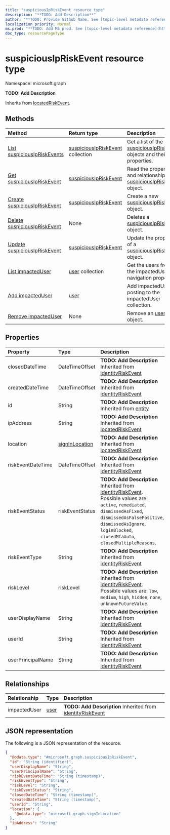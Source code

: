 ```yaml
---
title: "suspiciousIpRiskEvent resource type"
description: "**TODO: Add Description**"
author: "**TODO: Provide Github Name. See [topic-level metadata reference](https://msgo.azurewebsites.net/add/document/guidelines/metadata.html#topic-level-metadata)**"
localization_priority: Normal
ms.prod: "**TODO: Add MS prod. See [topic-level metadata reference](https://msgo.azurewebsites.net/add/document/guidelines/metadata.html#topic-level-metadata)**"
doc_type: resourcePageType
---
```


# suspiciousIpRiskEvent resource type


Namespace: microsoft.graph

**TODO: Add Description**


Inherits from [locatedRiskEvent](../resources/locatedriskevent.md).

## Methods
|Method|Return type|Description|
|:---|:---|:---|
|[List suspiciousIpRiskEvents](../api/suspiciousipriskevent-list.md)|[suspiciousIpRiskEvent](../resources/suspiciousipriskevent.md) collection|Get a list of the [suspiciousIpRiskEvent](../resources/suspiciousipriskevent.md) objects and their properties.|
|[Get suspiciousIpRiskEvent](../api/suspiciousipriskevent-get.md)|[suspiciousIpRiskEvent](../resources/suspiciousipriskevent.md)|Read the properties and relationships of a [suspiciousIpRiskEvent](../resources/suspiciousipriskevent.md) object.|
|[Create suspiciousIpRiskEvent](../api/suspiciousipriskevent-post-suspiciousipriskevents.md)|[suspiciousIpRiskEvent](../resources/suspiciousipriskevent.md)|Create a new [suspiciousIpRiskEvent](../resources/suspiciousipriskevent.md) object.|
|[Delete suspiciousIpRiskEvent](../api/suspiciousipriskevent-delete.md)|None|Deletes a [suspiciousIpRiskEvent](../resources/suspiciousipriskevent.md) object.|
|[Update suspiciousIpRiskEvent](../api/suspiciousipriskevent-update.md)|[suspiciousIpRiskEvent](../resources/suspiciousipriskevent.md)|Update the properties of a [suspiciousIpRiskEvent](../resources/suspiciousipriskevent.md) object.|
|[List impactedUser](../api/suspiciousipriskevent-list-impacteduser.md)|[user](../resources/user.md) collection|Get the users from the impactedUser navigation property.|
|[Add impactedUser](../api/suspiciousipriskevent-post-impacteduser.md)|[user](../resources/user.md)|Add impactedUser by posting to the impactedUser collection.|
|[Remove impactedUser](../api/suspiciousipriskevent-delete-impacteduser.md)|None|Remove an [user](../resources/user.md) object.|

## Properties
|Property|Type|Description|
|:---|:---|:---|
|closedDateTime|DateTimeOffset|**TODO: Add Description** Inherited from [identityRiskEvent](../resources/identityriskevent.md)|
|createdDateTime|DateTimeOffset|**TODO: Add Description** Inherited from [identityRiskEvent](../resources/identityriskevent.md)|
|id|String|**TODO: Add Description** Inherited from [entity](../resources/entity.md)|
|ipAddress|String|**TODO: Add Description** Inherited from [locatedRiskEvent](../resources/locatedriskevent.md)|
|location|[signInLocation](../resources/signinlocation.md)|**TODO: Add Description** Inherited from [locatedRiskEvent](../resources/locatedriskevent.md)|
|riskEventDateTime|DateTimeOffset|**TODO: Add Description** Inherited from [identityRiskEvent](../resources/identityriskevent.md)|
|riskEventStatus|riskEventStatus|**TODO: Add Description** Inherited from [identityRiskEvent](../resources/identityriskevent.md). Possible values are: `active`, `remediated`, `dismissedAsFixed`, `dismissedAsFalsePositive`, `dismissedAsIgnore`, `loginBlocked`, `closedMfaAuto`, `closedMultipleReasons`.|
|riskEventType|String|**TODO: Add Description** Inherited from [identityRiskEvent](../resources/identityriskevent.md)|
|riskLevel|riskLevel|**TODO: Add Description** Inherited from [identityRiskEvent](../resources/identityriskevent.md). Possible values are: `low`, `medium`, `high`, `hidden`, `none`, `unknownFutureValue`.|
|userDisplayName|String|**TODO: Add Description** Inherited from [identityRiskEvent](../resources/identityriskevent.md)|
|userId|String|**TODO: Add Description** Inherited from [identityRiskEvent](../resources/identityriskevent.md)|
|userPrincipalName|String|**TODO: Add Description** Inherited from [identityRiskEvent](../resources/identityriskevent.md)|

## Relationships
|Relationship|Type|Description|
|:---|:---|:---|
|impactedUser|[user](../resources/user.md)|**TODO: Add Description** Inherited from [identityRiskEvent](../resources/identityriskevent.md)|

## JSON representation
The following is a JSON representation of the resource.
<!-- {
  "blockType": "resource",
  "keyProperty": "id",
  "@odata.type": "microsoft.graph.suspiciousIpRiskEvent",
  "baseType": "microsoft.graph.locatedRiskEvent",
  "openType": false
}
-->
``` json
{
  "@odata.type": "#microsoft.graph.suspiciousIpRiskEvent",
  "id": "String (identifier)",
  "userDisplayName": "String",
  "userPrincipalName": "String",
  "riskEventDateTime": "String (timestamp)",
  "riskEventType": "String",
  "riskLevel": "String",
  "riskEventStatus": "String",
  "closedDateTime": "String (timestamp)",
  "createdDateTime": "String (timestamp)",
  "userId": "String",
  "location": {
    "@odata.type": "microsoft.graph.signInLocation"
  },
  "ipAddress": "String"
}
```

